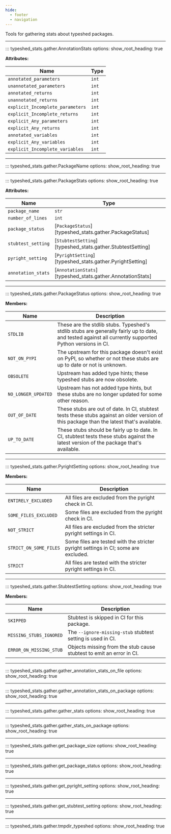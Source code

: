 ```yaml
---
hide:
  - footer
  - navigation
---
```


Tools for gathering stats about typeshed packages.
<hr>

::: typeshed_stats.gather.AnnotationStats
    options:
      show_root_heading: true

**Attributes:**

| Name                             | Type   |
|----------------------------------|--------|
| `annotated_parameters`           | `int`  |
| `unannotated_parameters`         | `int`  |
| `annotated_returns`              | `int`  |
| `unannotated_returns`            | `int`  |
| `explicit_Incomplete_parameters` | `int`  |
| `explicit_Incomplete_returns`    | `int`  |
| `explicit_Any_parameters`        | `int`  |
| `explicit_Any_returns`           | `int`  |
| `annotated_variables`            | `int`  |
| `explicit_Any_variables`         | `int`  |
| `explicit_Incomplete_variables`  | `int`  |
<hr>

::: typeshed_stats.gather.PackageName
    options:
      show_root_heading: true

<hr>

::: typeshed_stats.gather.PackageStats
    options:
      show_root_heading: true

**Attributes:**

| Name               | Type                                                       |
|--------------------|------------------------------------------------------------|
| `package_name`     | `str`                                                      |
| `number_of_lines`  | `int`                                                      |
| `package_status`   | [`PackageStatus`][typeshed_stats.gather.PackageStatus]     |
| `stubtest_setting` | [`StubtestSetting`][typeshed_stats.gather.StubtestSetting] |
| `pyright_setting`  | [`PyrightSetting`][typeshed_stats.gather.PyrightSetting]   |
| `annotation_stats` | [`AnnotationStats`][typeshed_stats.gather.AnnotationStats] |
<hr>

::: typeshed_stats.gather.PackageStatus
    options:
      show_root_heading: true

**Members:**

| Name                | Description                                                                                                                                            |
|---------------------|--------------------------------------------------------------------------------------------------------------------------------------------------------|
| `STDLIB`            | These are the stdlib stubs. Typeshed's stdlib stubs are generally fairly up to date, and tested against all currently supported Python versions in CI. |
| `NOT_ON_PYPI`       | The upstream for this package doesn't exist on PyPI, so whether or not these stubs are up to date or not is unknown.                                   |
| `OBSOLETE`          | Upstream has added type hints; these typeshed stubs are now obsolete.                                                                                  |
| `NO_LONGER_UPDATED` | Upstream has not added type hints, but these stubs are no longer updated for some other reason.                                                        |
| `OUT_OF_DATE`       | These stubs are out of date. In CI, stubtest tests these stubs against an older version of this package than the latest that's available.              |
| `UP_TO_DATE`        | These stubs should be fairly up to date. In CI, stubtest tests these stubs against the latest version of the package that's available.                 |
<hr>

::: typeshed_stats.gather.PyrightSetting
    options:
      show_root_heading: true

**Members:**

| Name                   | Description                                                                        |
|------------------------|------------------------------------------------------------------------------------|
| `ENTIRELY_EXCLUDED`    | All files are excluded from the pyright check in CI.                               |
| `SOME_FILES_EXCLUDED`  | Some files are excluded from the pyright check in CI.                              |
| `NOT_STRICT`           | All files are excluded from the stricter pyright settings in CI.                   |
| `STRICT_ON_SOME_FILES` | Some files are tested with the stricter pyright settings in CI; some are excluded. |
| `STRICT`               | All files are tested with the stricter pyright settings in CI.                     |
<hr>

::: typeshed_stats.gather.StubtestSetting
    options:
      show_root_heading: true

**Members:**

| Name                    | Description                                                          |
|-------------------------|----------------------------------------------------------------------|
| `SKIPPED`               | Stubtest is skipped in CI for this package.                          |
| `MISSING_STUBS_IGNORED` | The `--ignore-missing-stub` stubtest setting is used in CI.          |
| `ERROR_ON_MISSING_STUB` | Objects missing from the stub cause stubtest to emit an error in CI. |
<hr>

::: typeshed_stats.gather.gather_annotation_stats_on_file
    options:
      show_root_heading: true

<hr>

::: typeshed_stats.gather.gather_annotation_stats_on_package
    options:
      show_root_heading: true

<hr>

::: typeshed_stats.gather.gather_stats
    options:
      show_root_heading: true

<hr>

::: typeshed_stats.gather.gather_stats_on_package
    options:
      show_root_heading: true

<hr>

::: typeshed_stats.gather.get_package_size
    options:
      show_root_heading: true

<hr>

::: typeshed_stats.gather.get_package_status
    options:
      show_root_heading: true

<hr>

::: typeshed_stats.gather.get_pyright_setting
    options:
      show_root_heading: true

<hr>

::: typeshed_stats.gather.get_stubtest_setting
    options:
      show_root_heading: true

<hr>

::: typeshed_stats.gather.tmpdir_typeshed
    options:
      show_root_heading: true

